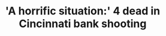---
order: 20
title: "'A horrific situation:' 4 dead in Cincinnati bank shooting"
authors:
    - Angie Wang
    - Dan Sewell
    
categories:
    - story
    - video
link: https://www.apnews.com/9e14b6229af04b55af5d03459b4fd945
redirect: true
photo:
    filename: bank-shooting.jpg
---